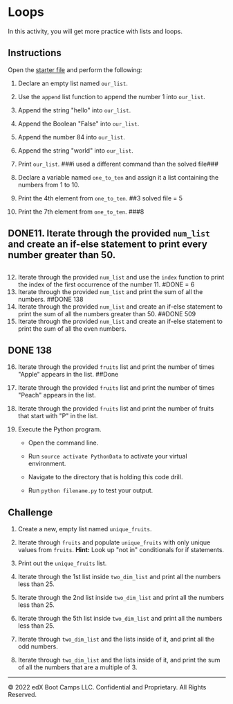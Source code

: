 # Loops

In this activity, you will get more practice with lists and loops.

## Instructions

Open the [starter file](Unsolved/loops-01.py) and perform the following:

1. Declare an empty list named `our_list`.

2. Use the `append` list function to append the number 1 into `our_list`.

3. Append the string "hello" into `our_list`.

4. Append the Boolean "False" into `our_list`.

5. Append the number 84 into `our_list`.

6. Append the string "world" into `our_list`.

7. Print `our_list`. 
###i used a different command than the solved file###

8. Declare a variable named `one_to_ten` and assign it a list containing the numbers from 1 to 10.

9. Print the 4th element from `one_to_ten`.
##3 solved file = 5

10. Print the 7th element from `one_to_ten`.
###8
## DONE11. Iterate through the provided `num_list` and create an if-else statement to print every number greater than 50.
##

12. Iterate through the provided `num_list` and use the `index` function to print the index of the first occurrence of the number 11.
#DONE = 6
13. Iterate through the provided `num_list` and print the sum of all the numbers.
##DONE 138
14. Iterate through the provided `num_list` and create an if-else statement to print the sum of all the numbers greater than 50.
##DONE 509
15. Iterate through the provided `num_list` and create an if-else statement to print the sum of all the even numbers.
## DONE 138


16. Iterate through the provided `fruits` list and print the number of times "Apple" appears in the list.
##Done 
17. Iterate through the provided `fruits` list and print the number of times "Peach" appears in the list.

18. Iterate through the provided `fruits` list and print the number of fruits that start with "P" in the list.

19. Execute the Python program.

    * Open the command line.

    * Run `source activate PythonData` to activate your virtual environment.

    * Navigate to the directory that is holding this code drill.

    * Run `python filename.py` to test your output.

## Challenge

1. Create a new, empty list named `unique_fruits`.

2. Iterate through `fruits` and populate `unique_fruits` with only unique values from `fruits`. **Hint:** Look up "not in" conditionals for if statements.

3. Print out the `unique_fruits` list.

4. Iterate through the 1st list inside `two_dim_list` and print all the numbers less than 25.

5. Iterate through the 2nd list inside `two_dim_list` and print all the numbers less than 25.

6. Iterate through the 5th list inside `two_dim_list` and print all the numbers less than 25.

7. Iterate through `two_dim_list` and the lists inside of it, and print all the odd numbers.

8. Iterate through `two_dim_list` and the lists inside of it, and print the sum of all the numbers that are a multiple of 3.

---

© 2022 edX Boot Camps LLC. Confidential and Proprietary. All Rights Reserved.
